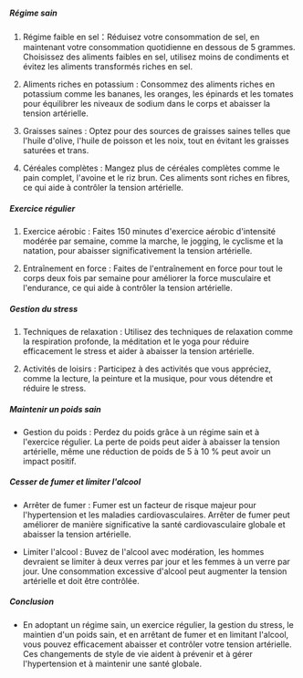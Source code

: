 ##### Régime sain
1. Régime faible en sel：Réduisez votre consommation de sel, en maintenant votre consommation quotidienne en dessous de 5 grammes. Choisissez des aliments faibles en sel, utilisez moins de condiments et évitez les aliments transformés riches en sel.

2. Aliments riches en potassium : Consommez des aliments riches en potassium comme les bananes, les oranges, les épinards et les tomates pour équilibrer les niveaux de sodium dans le corps et abaisser la tension artérielle.

3. Graisses saines : Optez pour des sources de graisses saines telles que l'huile d'olive, l'huile de poisson et les noix, tout en évitant les graisses saturées et trans.

4. Céréales complètes : Mangez plus de céréales complètes comme le pain complet, l'avoine et le riz brun. Ces aliments sont riches en fibres, ce qui aide à contrôler la tension artérielle.

##### Exercice régulier
1. Exercice aérobic : Faites 150 minutes d'exercice aérobic d'intensité modérée par semaine, comme la marche, le jogging, le cyclisme et la natation, pour abaisser significativement la tension artérielle.

2. Entraînement en force : Faites de l'entraînement en force pour tout le corps deux fois par semaine pour améliorer la force musculaire et l'endurance, ce qui aide à contrôler la tension artérielle.

##### Gestion du stress
1. Techniques de relaxation : Utilisez des techniques de relaxation comme la respiration profonde, la méditation et le yoga pour réduire efficacement le stress et aider à abaisser la tension artérielle.

2. Activités de loisirs : Participez à des activités que vous appréciez, comme la lecture, la peinture et la musique, pour vous détendre et réduire le stress.

##### Maintenir un poids sain
* Gestion du poids : Perdez du poids grâce à un régime sain et à l'exercice régulier. La perte de poids peut aider à abaisser la tension artérielle, même une réduction de poids de 5 à 10 % peut avoir un impact positif.

##### Cesser de fumer et limiter l'alcool
* Arrêter de fumer : Fumer est un facteur de risque majeur pour l'hypertension et les maladies cardiovasculaires. Arrêter de fumer peut améliorer de manière significative la santé cardiovasculaire globale et abaisser la tension artérielle.

* Limiter l'alcool : Buvez de l'alcool avec modération, les hommes devraient se limiter à deux verres par jour et les femmes à un verre par jour. Une consommation excessive d'alcool peut augmenter la tension artérielle et doit être contrôlée.

##### Conclusion
* En adoptant un régime sain, un exercice régulier, la gestion du stress, le maintien d'un poids sain, et en arrêtant de fumer et en limitant l'alcool, vous pouvez efficacement abaisser et contrôler votre tension artérielle. Ces changements de style de vie aident à prévenir et à gérer l'hypertension et à maintenir une santé globale.